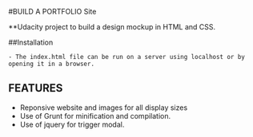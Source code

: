 #BUILD A PORTFOLIO Site 

**Udacity project to build a design mockup in HTML and CSS. 

##Installation

    - The index.html file can be run on a server using localhost or by opening it in a browser.


## FEATURES

- Reponsive website and images for all display sizes
- Use of Grunt for minification and compilation.
- Use of jquery for trigger modal.




